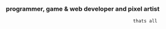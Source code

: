<h3 align="center">programmer, game & web developer and pixel artist</h3>

                                                          thats all
